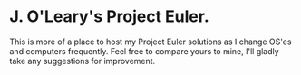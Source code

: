 # J. O'Leary's Project Euler.

This is more of a place to host my Project Euler solutions as I change OS'es and computers frequently.
Feel free to compare yours to mine, I'll gladly take any suggestions for improvement.
